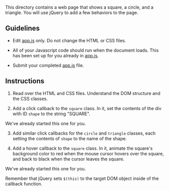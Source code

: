 This directory contains a web page that shows a square, a circle, and a triangle.  You will use jQuery to add a few behaviors to the page.

## Guidelines

- Edit [app.js](app.js) only.  Do not change the HTML or CSS files.

- All of your Javascript code should run when the document loads.  This has been set up for you already in [app.js](app.js).

- Submit your completed [app.js](app.js) file.

## Instructions

1. Read over the HTML and CSS files.  Understand the DOM structure and the CSS classes.  

2. Add a click callback to the `square` class.  In it, set the contents of the div with ID `shape` to the string "SQUARE".  

  We've already started this one for you.

3. Add similar click callbacks for the `circle` and `triangle` classes, each setting the contents of `shape` to the name of the shape.

4. Add a hover callback to the `square` class.  In it, animate the square's background color to red when the mouse cursor hovers over the square, and back to black when the cursor leaves the square.  

  We've already started this one for you.  

  Remember that jQuery sets `$(this)` to the target DOM object inside of the callback function.
